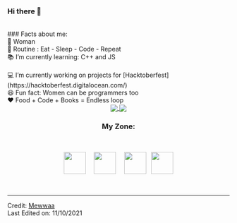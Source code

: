<!--

### Hi there 👋





**Mewwaa/Mewwaa** is a ✨ _special_ ✨ repository because its `README.md` (this file) appears on your GitHub profile.

Here are some ideas to get you started:

- 🔭 I’m currently working on ...
- 🌱 I’m currently learning ...
- 👯 I’m looking to collaborate on ...
- 🤔 I’m looking for help with ...
- 💬 Ask me about ...
- 📫 How to reach me: ...
- 😄 Pronouns: ...
- ⚡ Fun fact: ...
-->


### Hi there 👋 <br>
<br>
### Facts about me:<br>
👧 Woman<br>
🔄 Routine : Eat - Sleep - Code - Repeat<br>
📚 I’m currently learning: C++ and JS<br><br>
💻 I’m currently working on projects for [Hacktoberfest](https://hacktoberfest.digitalocean.com/)<br>
😆 Fun fact: Women can be programmers too<br>
❤️ Food + Code + Books = Endless loop<br>

<div align="center">
 <a href="https://github.com/Mewwaa">
  <img align="center" src="https://github-readme-stats.vercel.app/api?username=Mewwaa&theme=darcula&show_icons=true" />
</a>
<a href="https://github.com/Mewwaa">
  <img align="center" src="https://github-readme-streak-stats.herokuapp.com/?user=shravanatirtha&theme=darcula" />
</a>
<br>
 
### My Zone:
 <br>
<p align="center">
  <code> <img height="50" src="https://www.vectorlogo.zone/logos/javascript/javascript-horizontal.svg"> </code> 
  <code> <img height="50" src="https://www.vectorlogo.zone/logos/nodejs/nodejs-horizontal.svg"> </code>
  <code> <img height="50" src="https://www.vectorlogo.zone/logos/w3_html5/w3_html5-ar21.svg"></code>
  <code> <img height="50" src="https://www.vectorlogo.zone/logos/w3_css/w3_css-ar21.svg"> </code>
  </p><br>
 </div> 
 </div> 


------

Credit: [Mewwaa](https://github.com/Mewwaa) <br>
Last Edited on: 11/10/2021
